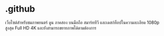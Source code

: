 # .github
เว็บไซต์สำหรับชมภาพยนตร์ ดูน ภาคสอง บนมือถือ สมาร์ททีวี และเดสก์ท็อปในความละเอียด 1080p สูงสุด Full HD 4K และยังสามารถขยายภาพได้ตามต้องการ
